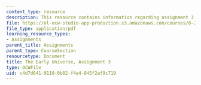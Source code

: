 ```yaml
---
content_type: resource
description: This resource contains information regarding assignment 3.
file: https://ol-ocw-studio-app-production.s3.amazonaws.com/courses/8-286-the-early-universe-fall-2013/c4d7d64191100b82f4e4845f2af9c719_MIT8_286F13_ps3.pdf
file_type: application/pdf
learning_resource_types:
- Assignments
parent_title: Assignments
parent_type: CourseSection
resourcetype: Document
title: The Early Universe, Assignment 3
type: OCWFile
uid: c4d7d641-9110-0b82-f4e4-845f2af9c719
---
```


